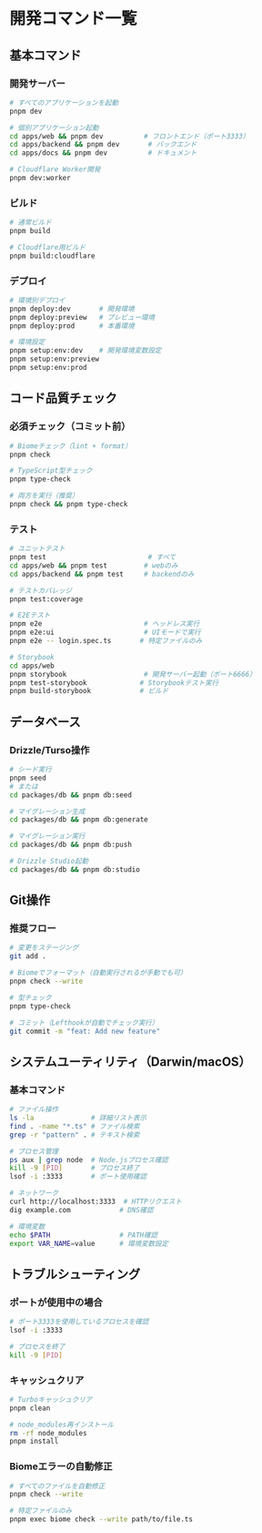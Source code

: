 # 開発コマンド一覧

## 基本コマンド

### 開発サーバー
```bash
# すべてのアプリケーションを起動
pnpm dev

# 個別アプリケーション起動
cd apps/web && pnpm dev          # フロントエンド（ポート3333）
cd apps/backend && pnpm dev       # バックエンド
cd apps/docs && pnpm dev          # ドキュメント

# Cloudflare Worker開発
pnpm dev:worker
```

### ビルド
```bash
# 通常ビルド
pnpm build

# Cloudflare用ビルド
pnpm build:cloudflare
```

### デプロイ
```bash
# 環境別デプロイ
pnpm deploy:dev       # 開発環境
pnpm deploy:preview   # プレビュー環境
pnpm deploy:prod      # 本番環境

# 環境設定
pnpm setup:env:dev    # 開発環境変数設定
pnpm setup:env:preview
pnpm setup:env:prod
```

## コード品質チェック

### 必須チェック（コミット前）
```bash
# Biomeチェック（lint + format）
pnpm check

# TypeScript型チェック
pnpm type-check

# 両方を実行（推奨）
pnpm check && pnpm type-check
```

### テスト
```bash
# ユニットテスト
pnpm test                         # すべて
cd apps/web && pnpm test         # webのみ
cd apps/backend && pnpm test     # backendのみ

# テストカバレッジ
pnpm test:coverage

# E2Eテスト
pnpm e2e                         # ヘッドレス実行
pnpm e2e:ui                      # UIモードで実行
pnpm e2e -- login.spec.ts       # 特定ファイルのみ

# Storybook
cd apps/web
pnpm storybook                   # 開発サーバー起動（ポート6666）
pnpm test-storybook             # Storybookテスト実行
pnpm build-storybook            # ビルド
```

## データベース

### Drizzle/Turso操作
```bash
# シード実行
pnpm seed
# または
cd packages/db && pnpm db:seed

# マイグレーション生成
cd packages/db && pnpm db:generate

# マイグレーション実行
cd packages/db && pnpm db:push

# Drizzle Studio起動
cd packages/db && pnpm db:studio
```

## Git操作

### 推奨フロー
```bash
# 変更をステージング
git add .

# Biomeでフォーマット（自動実行されるが手動でも可）
pnpm check --write

# 型チェック
pnpm type-check

# コミット（Lefthookが自動でチェック実行）
git commit -m "feat: Add new feature"
```

## システムユーティリティ（Darwin/macOS）

### 基本コマンド
```bash
# ファイル操作
ls -la              # 詳細リスト表示
find . -name "*.ts" # ファイル検索
grep -r "pattern" . # テキスト検索

# プロセス管理
ps aux | grep node  # Node.jsプロセス確認
kill -9 [PID]       # プロセス終了
lsof -i :3333       # ポート使用確認

# ネットワーク
curl http://localhost:3333  # HTTPリクエスト
dig example.com            # DNS確認

# 環境変数
echo $PATH                 # PATH確認
export VAR_NAME=value      # 環境変数設定
```

## トラブルシューティング

### ポートが使用中の場合
```bash
# ポート3333を使用しているプロセスを確認
lsof -i :3333

# プロセスを終了
kill -9 [PID]
```

### キャッシュクリア
```bash
# Turboキャッシュクリア
pnpm clean

# node_modules再インストール
rm -rf node_modules
pnpm install
```

### Biomeエラーの自動修正
```bash
# すべてのファイルを自動修正
pnpm check --write

# 特定ファイルのみ
pnpm exec biome check --write path/to/file.ts
```